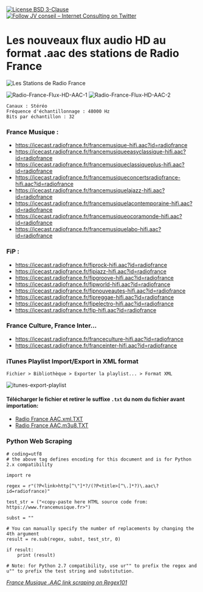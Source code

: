 [![License BSD 3-Clause](https://img.shields.io/badge/License-BSD%203--Clause-blue.svg)](LICENSE)
[![Follow JV conseil – Internet Consulting on Twitter](https://img.shields.io/twitter/follow/JVconseil.svg?style=social&logo=twitter)](https://twitter.com/JVconseil)

# Les nouveaux flux audio HD au format .aac des stations de Radio France

![Les Stations de Radio France](https://cdn.radiofrance.fr/s3/cruiser-production/2016/12/0b21680a-3c67-4f2d-9e20-be16e67c3e91/600x337_7radios-1.jpg "Les Stations de Radio France")

![Radio-France-Flux-HD-AAC-1](https://user-images.githubusercontent.com/8126807/67148712-d72a2d00-f2a2-11e9-8e51-0155fc8b9b18.png)
![Radio-France-Flux-HD-AAC-2](https://user-images.githubusercontent.com/8126807/67148713-d72a2d00-f2a2-11e9-8050-83de5ed8c15f.png)


```
Canaux : Stéréo
Fréquence d'échantillonnage : 48000 Hz
Bits par échantillon : 32
```

### France Musique :

- https://icecast.radiofrance.fr/francemusique-hifi.aac?id=radiofrance
- https://icecast.radiofrance.fr/francemusiqueeasyclassique-hifi.aac?id=radiofrance
- https://icecast.radiofrance.fr/francemusiqueclassiqueplus-hifi.aac?id=radiofrance
- https://icecast.radiofrance.fr/francemusiqueconcertsradiofrance-hifi.aac?id=radiofrance
- https://icecast.radiofrance.fr/francemusiquelajazz-hifi.aac?id=radiofrance
- https://icecast.radiofrance.fr/francemusiquelacontemporaine-hifi.aac?id=radiofrance
- https://icecast.radiofrance.fr/francemusiqueocoramonde-hifi.aac?id=radiofrance
- https://icecast.radiofrance.fr/francemusiquelabo-hifi.aac?id=radiofrance


### FiP :

- https://icecast.radiofrance.fr/fiprock-hifi.aac?id=radiofrance
- https://icecast.radiofrance.fr/fipjazz-hifi.aac?id=radiofrance
- https://icecast.radiofrance.fr/fipgroove-hifi.aac?id=radiofrance
- https://icecast.radiofrance.fr/fipworld-hifi.aac?id=radiofrance
- https://icecast.radiofrance.fr/fipnouveautes-hifi.aac?id=radiofrance
- https://icecast.radiofrance.fr/fipreggae-hifi.aac?id=radiofrance
- https://icecast.radiofrance.fr/fipelectro-hifi.aac?id=radiofrance
- https://icecast.radiofrance.fr/fip-hifi.aac?id=radiofrance


### France Culture, France Inter...

- https://icecast.radiofrance.fr/franceculture-hifi.aac?id=radiofrance
- https://icecast.radiofrance.fr/franceinter-hifi.aac?id=radiofrance

### iTunes Playlist Import/Export in XML format

`Fichier > Bibliothèque > Exporter la playlist... > Format XML`

![itunes-export-playlist](https://user-images.githubusercontent.com/8126807/67147939-06886c00-f29a-11e9-85a9-1b902c30ef73.jpg)





#### Télécharger le fichier et retirer le suffixe `.txt` du nom du fichier avant importation:
- [Radio France AAC.xml.TXT](https://github.com/JV-conseil-Internet-Consulting/Radio-France-Flux-HD-AAC/files/3746923/Radio.France.AAC.xml.TXT)
- [Radio France AAC.m3u8.TXT](https://github.com/JV-conseil-Internet-Consulting/Radio-France-Flux-HD-AAC/files/3746929/Radio.France.AAC.m3u8.TXT)

### Python Web Scraping

```
# coding=utf8
# the above tag defines encoding for this document and is for Python 2.x compatibility

import re

regex = r"(?P<link>http[^\"]*?/(?P<title>[^\.]*?)\.aac\?id=radiofrance)"

test_str = ("<copy-paste here HTML source code from: https://www.francemusique.fr>")

subst = ""

# You can manually specify the number of replacements by changing the 4th argument
result = re.sub(regex, subst, test_str, 0)

if result:
    print (result)

# Note: for Python 2.7 compatibility, use ur"" to prefix the regex and u"" to prefix the test string and substitution.
```

*[France Musique .AAC link scraping on Regex101](https://regex101.com/r/QzFpaY/1)*

